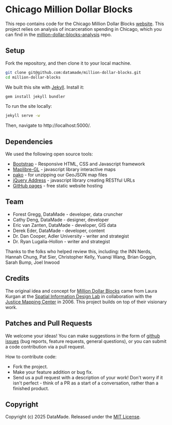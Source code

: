 # Chicago Million Dollar Blocks

This repo contains code for the Chicago Million Dollar Blocks [website](https://chicagosmilliondollarblocks.com/). This project relies on analysis of incarceration spending in Chicago, which you can find in the [million-dollar-blocks-analysis](https://github.com/datamade/million-dollar-blocks-analysis) repo.

## Setup
Fork the repository, and then clone it to your local machine.

``` bash
git clone git@github.com:datamade/million-dollar-blocks.git
cd million-dollar-blocks
```

We built this site with [Jekyll](https://jekyllrb.com/). Install it:

```bash
gem install jekyll bundler
```
To run the site locally: 
```bash
jekyll serve -w
```

Then, navigate to http://localhost:5000/.

## Dependencies
We used the following open source tools:

* [Bootstrap](https://getbootstrap.com/) - Responsive HTML, CSS and Javascript framework
* [Maplibre-GL](https://maplibre.org/maplibre-gl-js/docs/) - javascript library interactive maps
* [pako](https://nodeca.github.io/pako/) - for unzipping our GeoJSON map files
* [jQuery Address](https://github.com/asual/jquery-address) - javascript library creating RESTful URLs
* [GitHub pages](https://pages.github.com/) - free static website hosting

## Team

* Forest Gregg, DataMade - developer, data cruncher
* Cathy Deng, DataMade - designer, developer
* Eric van Zanten, DataMade - developer, GIS data
* Derek Eder, DataMade - developer, content
* Dr. Dan Cooper, Adler University - writer and strategist
* Dr. Ryan Lugalia-Hollon - writer and strategist

Thanks to the folks who helped review this, including: the INN Nerds, Hannah Chung, Pat Sier, Christopher Kelly, Yuanqi Wang, Brian Goggin, Sarah Bump, Joel Inwood

## Credits

The original idea and concept for [Million Dollar Blocks](https://www.spatialinformationdesignlab.org/projects.php%3Fid%3D16) came from Laura Kurgan at the [Spatial Information Design Lab](https://www.spatialinformationdesignlab.org/) in collaboration with the [Justice Mapping Center](https://www.justicemapping.org/) in 2006. This project builds on top of their visionary work.

## Patches and Pull Requests

We welcome your ideas! You can make suggestions in the form of [github issues](https://github.com/datamade/million-dollar-blocks/issues) (bug reports, feature requests, general questions), or you can submit a code contribution via a pull request.

How to contribute code:

- Fork the project.
- Make your feature addition or bug fix.
- Send us a pull request with a description of your work! Don't worry if it isn't perfect - think of a PR as a start of a conversation, rather than a finished product.

## Copyright

Copyright (c) 2025 DataMade. Released under the [MIT License](https://github.com/datamade/million-dollar-blocks/blob/main/LICENSE).

